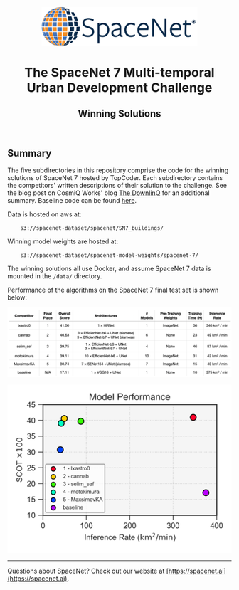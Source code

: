 <p align="center">
<a href="https://spacenet.ai"><img src="_figs/sn_logo.png" width="350" alt="SpaceNet LLC"></a>
</p>
<h1 align="center">The SpaceNet 7 Multi-temporal Urban Development Challenge </h1>
<h2 align="center">Winning Solutions</h2>
<br>

## Summary

The five subdirectories in this repository comprise the code for the winning solutions of SpaceNet 7 hosted by TopCoder. Each subdirectory contains the competitors' written descriptions of their solution to the challenge. See the blog post on CosmiQ Works' blog [The DownlinQ](?) for an additional summary.  Baseline code can be found [here](https://github.com/CosmiQ/CosmiQ_SN7_Baseline).

Data is hosted on aws at:
```
	s3://spacenet-dataset/spacenet/SN7_buildings/
```

Winning model weights are hosted at:
```
	s3://spacenet-dataset/spacenet-model-weights/spacenet-7/
```

The winning solutions all use Docker, and assume SpaceNet 7 data is mounted in the `/data/` directory.  

Performance of the algorithms on the SpaceNet 7 final test set is shown below:

![alt text](_figs/table1.png)

![alt text](_figs/scot_rate_plot.png)

---------

Questions about SpaceNet? Check out our website at [https://spacenet.ai](https://spacenet.ai).



